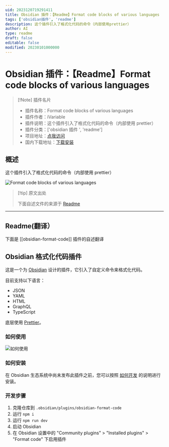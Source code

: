 ```yaml
---
uid: 2023120719291411
title: Obsidian 插件：【Readme】Format code blocks of various languages
tags: ['obsidian插件', 'readme']
description: 这个插件引入了格式化代码的命令（内部使用prettier）
author: AI
type: readme
draft: false
editable: false
modified: 20230101000000
---
```


# Obsidian 插件：【Readme】Format code blocks of various languages

> [!Note] 插件名片
> - 插件名称：Format code blocks of various languages
> - 插件作者：iVariable
> - 插件说明：这个插件引入了格式化代码的命令（内部使用 prettier）
> - 插件分类：['obsidian 插件 ', 'readme']
> - 项目地址：[点我访问](https://github.com/iVariable/Obsidian-Format-Code)
> - 国内下载地址：[下载安装](https://pkmer.cn/products/plugin/pluginMarket/?obsidian-format-code)

## 概述

这个插件引入了格式化代码的命令（内部使用 prettier）

![Format code blocks of various languages](https://cdn.pkmer.cn/covers/obsidian-format-code.gif!pkmer)

> [!tip] 原文出处
>
>下面自述文件的来源于 [Readme](https://ghproxy.net/https://raw.githubusercontent.com/iVariable/Obsidian-Format-Code/master/README.md)
>

---

## Readme(翻译）

下面是 [[obsidian-format-code]] 插件的自述翻译

## Obsidian 格式化代码插件

这是一个为 [Obsidian](https://obsidian.md) 设计的插件，它引入了自定义命令来格式化代码。

目前支持以下语言：

- JSON
- YAML
- HTML
- GraphQL
- TypeScript

底层使用 [Prettier](https://github.com/prettier/prettier)。

### 如何使用

![如何使用](https://cdn.pkmer.cn/covers/obsidian-format-code_2_0.gif!pkmer)

### 如何安装

在 Obsidian 生态系统中尚未发布此插件之前，您可以按照 [如何开发](#how-to-develop) 的说明进行安装。

### 开发步骤

1. 克隆仓库到 `.obsidian/plugins/obsidian-format-code`
2. 运行 `npm i`
3. 运行 `npm run dev`
4. 启动 Obsidian
5. 在 Obsidian 设置中的 "Community plugins" > "Installed plugins" > "Format code" 下启用插件



